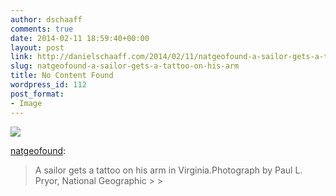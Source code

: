 ```yaml
---
author: dschaaff
comments: true
date: 2014-02-11 18:59:40+00:00
layout: post
link: http://danielschaaff.com/2014/02/11/natgeofound-a-sailor-gets-a-tattoo-on-his-arm/
slug: natgeofound-a-sailor-gets-a-tattoo-on-his-arm
title: No Content Found
wordpress_id: 112
post_format:
- Image
---
```


![](https://danielschaaff.files.wordpress.com/2014/02/tumblr_n0suvmn4w11s7f3fyo1_1280.jpg)

[natgeofound](http://natgeofound.tumblr.com/post/76255108635/a-sailor-gets-a-tattoo-on-his-arm-in):





<blockquote>A sailor gets a tattoo on his arm in Virginia.Photograph by Paul L. Pryor, National Geographic
> 
> </blockquote>
